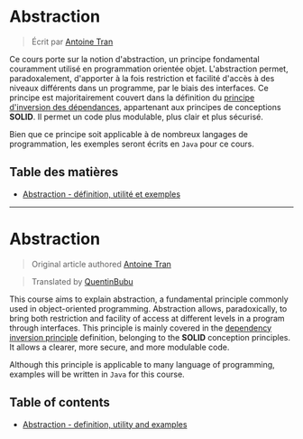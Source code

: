 # Abstraction

> Écrit par [Antoine Tran](https://github.com/Tran-Antoine)

Ce cours porte sur la notion d'abstraction, un principe fondamental couramment utilisé en programmation orientée objet. L'abstraction permet, paradoxalement, d'apporter à la fois restriction et facilité d'accès à des niveaux différents dans un programme, par le biais des interfaces. Ce principe est majoritairement couvert dans la définition du [principe d'inversion des dépendances](https://en.wikipedia.org/wiki/Dependency_inversion_principle), appartenant aux principes de conceptions **SOLID**. Il permet un code plus modulable, plus clair et plus sécurisé. <br>

Bien que ce principe soit applicable à de nombreux langages de programmation, les exemples seront écrits en `Java` pour ce cours.

## Table des matières

- [Abstraction - définition, utilité et exemples](fr/ABSTRACTION.md)

***

# Abstraction

> Original article authored [Antoine Tran](https://github.com/Tran-Antoine)

> Translated by [QuentinBubu](https://github.com/QuentinBubu)

This course aims to explain abstraction, a fundamental principle commonly used in object-oriented programming. Abstraction allows, paradoxically, to bring both restriction and facility of access at different levels in a program through interfaces. This principle is mainly covered in the [dependency inversion principle](https://en.wikipedia.org/wiki/Dependency_inversion_principle) definition, belonging to the **SOLID** conception principles. It allows a clearer, more secure, and more modulable code. <br>


Although this principle is applicable to many language of programming, examples will be written in `Java` for this course.

## Table of contents

- [Abstraction - definition, utility and examples](en/ABSTRACTION.md)
